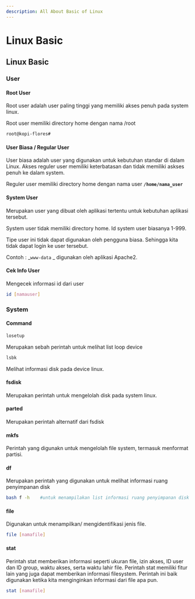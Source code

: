 ```yaml
---
description: All About Basic of Linux
---
```


# Linux Basic

## Linux Basic

### User

#### Root User

Root user adalah user paling tinggi yang memiliki akses penuh pada system linux.

Root user memiliki directory home dengan nama /root

```bash
root@kopi-flores#
```

#### User Biasa / Regular User

User biasa adalah user yang digunakan untuk kebutuhan standar di dalam Linux. Akses reguler user memiliki keterbatasan dan tidak memiliki askses penuh ke dalam system.

Reguler user memiliki directory home dengan nama user **`/home/nama_user`**

#### System User

Merupakan user yang dibuat oleh aplikasi tertentu untuk kebutuhan aplikasi tersebut.

System user tidak memiliki directory home. Id system user biasanya 1-999.

Tipe user ini tidak dapat digunakan oleh pengguna biasa. Sehingga kita tidak dapat login ke user tersebut.

Contoh : _`www-data` _  digunakan oleh aplikasi Apache2.



#### Cek Info User

Mengecek informasi id dari user

```bash
id [namauser]
```

### System

#### Command

```bash
losetup
```

Merupakan sebah perintah untuk melihat list loop device

```bash
lsbk
```

Melihat informasi disk pada device linux.

#### fsdisk

Merupakan perintah untuk mengelolah disk pada system linux.

#### parted

Merupakan perintah alternatif dari fsdisk

#### mkfs

Perintah yang digunakn untuk mengelolah file system, termasuk menformat partisi.

#### df

Merupakan perintah yang digunakan untuk melihat informasi ruang penyimpanan disk

```bash
bash f -h    #untuk menampilakan list informasi ruang penyimpanan disk yang format human (mudah dibaca)
```

#### file

Digunakan untuk menampilkan/ mengidentifikasi jenis file.

```bash
file [namafile]
```

#### stat

Perintah stat memberikan informasi seperti ukuran file, izin akses, ID user dan ID group, waktu akses, serta waktu lahir file. Perintah stat memiliki fitur lain yang juga dapat memberikan informasi filesystem. Perintah ini baik digunakan ketika kita menginginkan informasi dari file apa pun.

```bash
stat [namafile]
```

